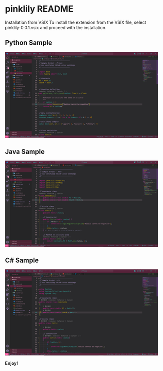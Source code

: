 # pinklily README

Installation from VSIX
To install the extension from the VSIX file,
select pinklily-0.0.1.vsix and proceed with the installation.


## Python Sample
![Python Example](sampleimage/Python_Sample.png)
## Java Sample
![Java Example](sampleimage/Java_Sample.png)
## C# Sample
![Csharp Example](sampleimage/Csharp_Sample.png)

**Enjoy!**
